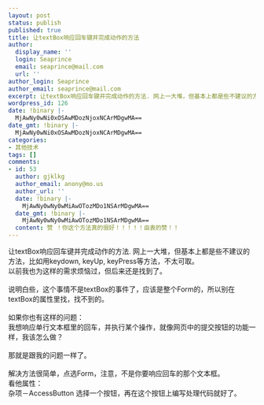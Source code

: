 ```yaml
---
layout: post
status: publish
published: true
title: 让textBox响应回车键并完成动作的方法
author:
  display_name: ''
  login: Seaprince
  email: seaprince@mail.com
  url: ''
author_login: Seaprince
author_email: seaprince@mail.com
excerpt: 让textBox响应回车键并完成动作的方法. 网上一大堆，但基本上都是些不建议的方法，比如用keydown, keyUp, keyPress等方法，不太可取。
wordpress_id: 126
date: !binary |-
  MjAwNy0wNi0xOSAwMDozNjoxNCArMDgwMA==
date_gmt: !binary |-
  MjAwNy0wNi0xOSAwMDozNjoxNCArMDgwMA==
categories:
- 其他技术
tags: []
comments:
- id: 53
  author: gjklkg
  author_email: anony@mo.us
  author_url: ''
  date: !binary |-
    MjAwNy0wNy0wMiAwOTozMDo1NSArMDgwMA==
  date_gmt: !binary |-
    MjAwNy0wNy0wMiAwOTozMDo1NSArMDgwMA==
  content: 赞 ！你这个方法真的很好！！！！！由衷的赞！！
---
```

<p>让textBox响应回车键并完成动作的方法. 网上一大堆，但基本上都是些不建议的方法，比如用keydown, keyUp, keyPress等方法，不太可取。<br &#47;>以前我也为这样的需求烦恼过，但后来还是找到了。<br &#47;><br &#47;>说明白些，这个事情不是textBox的事件了，应该是整个Form的，所以别在textBox的属性里找，找不到的。<br &#47;><br &#47;>如果你也有这样的问题：<br &#47;>我想响应单行文本框里的回车，并执行某个操作，就像网页中的提交按钮的功能一样，我该怎么做？<br &#47;><br &#47;>那就是跟我的问题一样了。<br &#47;><br &#47;>解决方法很简单，点选Form，注意，不是你要响应回车的那个文本框。<br &#47;>看他属性：<br &#47;>杂项－AccessButton 选择一个按钮，再在这个按钮上编写处理代码就好了。</p>
